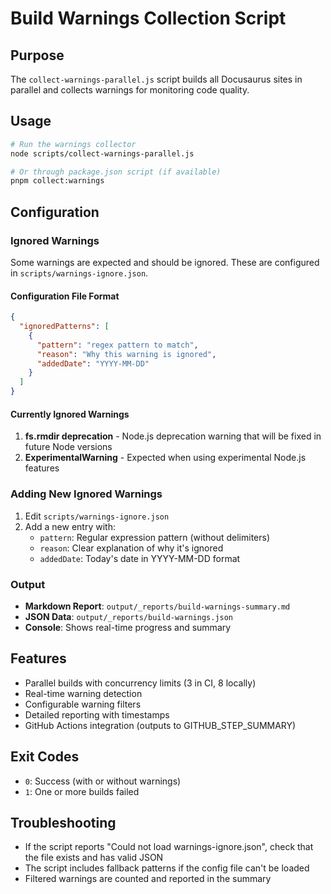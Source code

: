 # Build Warnings Collection Script

## Purpose
The `collect-warnings-parallel.js` script builds all Docusaurus sites in parallel and collects warnings for monitoring code quality.

## Usage
```bash
# Run the warnings collector
node scripts/collect-warnings-parallel.js

# Or through package.json script (if available)
pnpm collect:warnings
```

## Configuration

### Ignored Warnings
Some warnings are expected and should be ignored. These are configured in `scripts/warnings-ignore.json`.

#### Configuration File Format
```json
{
  "ignoredPatterns": [
    {
      "pattern": "regex pattern to match",
      "reason": "Why this warning is ignored",
      "addedDate": "YYYY-MM-DD"
    }
  ]
}
```

#### Currently Ignored Warnings
1. **fs.rmdir deprecation** - Node.js deprecation warning that will be fixed in future Node versions
2. **ExperimentalWarning** - Expected when using experimental Node.js features

### Adding New Ignored Warnings
1. Edit `scripts/warnings-ignore.json`
2. Add a new entry with:
   - `pattern`: Regular expression pattern (without delimiters)
   - `reason`: Clear explanation of why it's ignored
   - `addedDate`: Today's date in YYYY-MM-DD format

### Output
- **Markdown Report**: `output/_reports/build-warnings-summary.md`
- **JSON Data**: `output/_reports/build-warnings.json`
- **Console**: Shows real-time progress and summary

## Features
- Parallel builds with concurrency limits (3 in CI, 8 locally)
- Real-time warning detection
- Configurable warning filters
- Detailed reporting with timestamps
- GitHub Actions integration (outputs to GITHUB_STEP_SUMMARY)

## Exit Codes
- `0`: Success (with or without warnings)
- `1`: One or more builds failed

## Troubleshooting
- If the script reports "Could not load warnings-ignore.json", check that the file exists and has valid JSON
- The script includes fallback patterns if the config file can't be loaded
- Filtered warnings are counted and reported in the summary